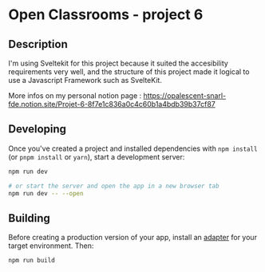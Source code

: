 # Open Classrooms - project 6

## Description

I'm using Sveltekit for this project because it suited the accesibility requirements very well, and the structure of this project made it logical to use a Javascript Framework such as SvelteKit.

More infos on my personal notion page : https://opalescent-snarl-fde.notion.site/Projet-6-8f7e1c836a0c4c60b1a4bdb39b37cf87

## Developing

Once you've created a project and installed dependencies with `npm install` (or `pnpm install` or `yarn`), start a development server:

```bash
npm run dev

# or start the server and open the app in a new browser tab
npm run dev -- --open
```

## Building

Before creating a production version of your app, install an [adapter](https://kit.svelte.dev/docs#adapters) for your target environment. Then:

```bash
npm run build
```
